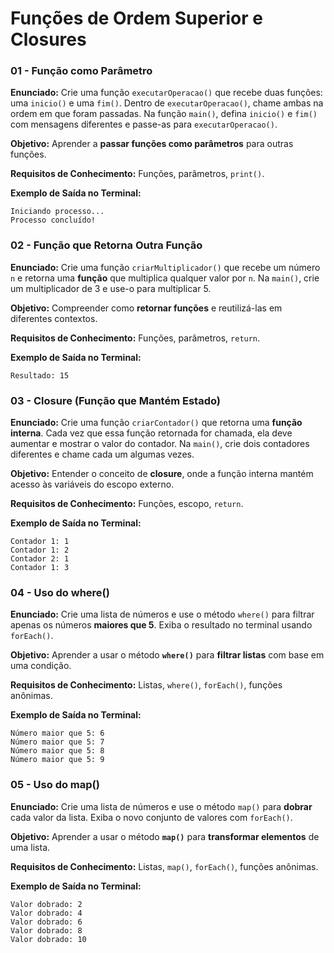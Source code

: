 # **Funções de Ordem Superior e Closures**


### **01 - Função como Parâmetro**

**Enunciado:**
Crie uma função `executarOperacao()` que recebe duas funções: uma `inicio()` e uma `fim()`.
Dentro de `executarOperacao()`, chame ambas na ordem em que foram passadas.
Na função `main()`, defina `inicio()` e `fim()` com mensagens diferentes e passe-as para `executarOperacao()`.

**Objetivo:**
Aprender a **passar funções como parâmetros** para outras funções.

**Requisitos de Conhecimento:**
Funções, parâmetros, `print()`.

**Exemplo de Saída no Terminal:**

```
Iniciando processo...
Processo concluído!
```

### **02 - Função que Retorna Outra Função**

**Enunciado:**
Crie uma função `criarMultiplicador()` que recebe um número `n` e retorna uma **função** que multiplica qualquer valor por `n`.
Na `main()`, crie um multiplicador de 3 e use-o para multiplicar 5.

**Objetivo:**
Compreender como **retornar funções** e reutilizá-las em diferentes contextos.

**Requisitos de Conhecimento:**
Funções, parâmetros, `return`.

**Exemplo de Saída no Terminal:**

```
Resultado: 15
```

### **03 - Closure (Função que Mantém Estado)**

**Enunciado:**
Crie uma função `criarContador()` que retorna uma **função interna**.
Cada vez que essa função retornada for chamada, ela deve aumentar e mostrar o valor do contador.
Na `main()`, crie dois contadores diferentes e chame cada um algumas vezes.

**Objetivo:**
Entender o conceito de **closure**, onde a função interna mantém acesso às variáveis do escopo externo.

**Requisitos de Conhecimento:**
Funções, escopo, `return`.

**Exemplo de Saída no Terminal:**

```
Contador 1: 1
Contador 1: 2
Contador 2: 1
Contador 1: 3
```

### **04 - Uso do where()**

**Enunciado:**
Crie uma lista de números e use o método `where()` para filtrar apenas os números **maiores que 5**.
Exiba o resultado no terminal usando `forEach()`.

**Objetivo:**
Aprender a usar o método **`where()`** para **filtrar listas** com base em uma condição.

**Requisitos de Conhecimento:**
Listas, `where()`, `forEach()`, funções anônimas.

**Exemplo de Saída no Terminal:**

```
Número maior que 5: 6
Número maior que 5: 7
Número maior que 5: 8
Número maior que 5: 9
```

### **05 - Uso do map()**

**Enunciado:**
Crie uma lista de números e use o método `map()` para **dobrar** cada valor da lista.
Exiba o novo conjunto de valores com `forEach()`.

**Objetivo:**
Aprender a usar o método **`map()`** para **transformar elementos** de uma lista.

**Requisitos de Conhecimento:**
Listas, `map()`, `forEach()`, funções anônimas.

**Exemplo de Saída no Terminal:**

```
Valor dobrado: 2
Valor dobrado: 4
Valor dobrado: 6
Valor dobrado: 8
Valor dobrado: 10
```

